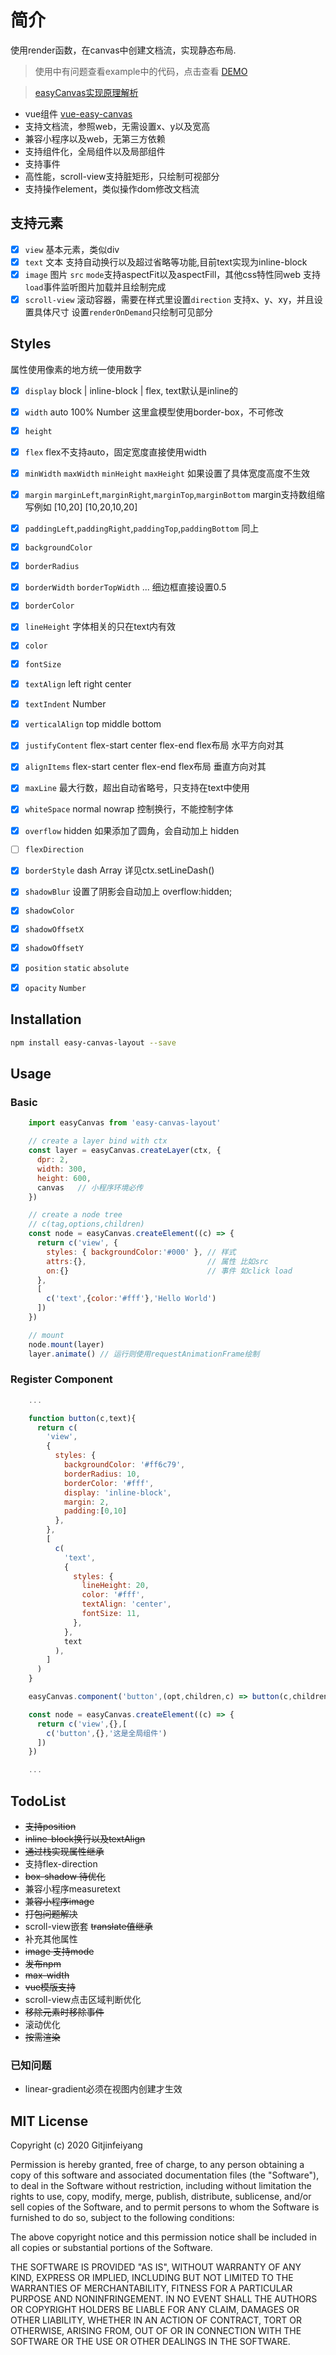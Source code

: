 # 简介
使用render函数，在canvas中创建文档流，实现静态布局.

> 使用中有问题查看example中的代码，点击查看 [DEMO](https://gitjinfeiyang.github.io/easy-canvas/example/)

> [easyCanvas实现原理解析](https://juejin.im/post/6871124987550531592)

- vue组件 [vue-easy-canvas](https://github.com/Gitjinfeiyang/vue-easy-canvas)
- 支持文档流，参照web，无需设置x、y以及宽高
- 兼容小程序以及web，无第三方依赖
- 支持组件化，全局组件以及局部组件
- 支持事件
- 高性能，scroll-view支持脏矩形，只绘制可视部分
- 支持操作element，类似操作dom修改文档流

## 支持元素
- [x] `view` 基本元素，类似div
- [x] `text` 文本 支持自动换行以及超过省略等功能,目前text实现为inline-block
- [x] `image` 图片 `src` `mode`支持aspectFit以及aspectFill，其他css特性同web 支持`load`事件监听图片加载并且绘制完成
- [x] `scroll-view` 滚动容器，需要在样式里设置`direction` 支持x、y、xy，并且设置具体尺寸 设置`renderOnDemand`只绘制可见部分

## Styles
属性使用像素的地方统一使用数字

- [x] `display` block | inline-block | flex, text默认是inline的
- [x] `width` auto 100% Number 这里盒模型使用border-box，不可修改
- [x] `height`
- [x] `flex` flex不支持auto，固定宽度直接使用width
- [x] `minWidth` `maxWidth` `minHeight` `maxHeight` 如果设置了具体宽度高度不生效
- [x] `margin` `marginLeft`,`marginRight`,`marginTop`,`marginBottom` margin支持数组缩写例如 [10,20] [10,20,10,20]
- [x] `paddingLeft`,`paddingRight`,`paddingTop`,`paddingBottom` 同上
- [x] `backgroundColor`
- [x] `borderRadius`
- [x] `borderWidth` `borderTopWidth` ... 细边框直接设置0.5
- [x] `borderColor`
- [x] `lineHeight` 字体相关的只在text内有效
- [x] `color`
- [x] `fontSize`
- [x] `textAlign` left right center
- [x] `textIndent` Number
- [x] `verticalAlign` top middle bottom
- [x] `justifyContent` flex-start center flex-end flex布局 水平方向对其
- [x] `alignItems` flex-start center flex-end flex布局 垂直方向对其
- [x] `maxLine` 最大行数，超出自动省略号，只支持在text中使用
- [x] `whiteSpace` normal nowrap 控制换行，不能控制字体
- [x] `overflow` hidden 如果添加了圆角，会自动加上 hidden
- [ ] `flexDirection`
- [x] `borderStyle` dash Array 详见ctx.setLineDash()
- [x] `shadowBlur` 设置了阴影会自动加上 overflow:hidden;
- [x] `shadowColor`
- [x] `shadowOffsetX`
- [x] `shadowOffsetY`
- [x] `position` `static` `absolute`
- [x] `opacity` `Number`


## Installation

``` bash
npm install easy-canvas-layout --save
```

## Usage

### Basic
``` javascript
    import easyCanvas from 'easy-canvas-layout'

    // create a layer bind with ctx
    const layer = easyCanvas.createLayer(ctx, {
      dpr: 2,
      width: 300,
      height: 600,
      canvas   // 小程序环境必传
    })

    // create a node tree
    // c(tag,options,children)
    const node = easyCanvas.createElement((c) => {
      return c('view', {
        styles: { backgroundColor:'#000' }, // 样式
        attrs:{},                           // 属性 比如src
        on:{}                               // 事件 如click load
      },
      [
        c('text',{color:'#fff'},'Hello World')
      ])
    })

    // mount
    node.mount(layer)
    layer.animate() // 运行则使用requestAnimationFrame绘制

```
### Register Component
``` javascript
    ...

    function button(c,text){
      return c(
        'view',
        {
          styles: {
            backgroundColor: '#ff6c79',
            borderRadius: 10,
            borderColor: '#fff',
            display: 'inline-block',
            margin: 2,
            padding:[0,10]
          },
        },
        [
          c(
            'text',
            {
              styles: {
                lineHeight: 20,
                color: '#fff',
                textAlign: 'center',
                fontSize: 11,
              },
            },
            text
          ),
        ]
      )
    }

    easyCanvas.component('button',(opt,children,c) => button(c,children))

    const node = easyCanvas.createElement((c) => {
      return c('view',{},[
        c('button',{},'这是全局组件')
      ])
    })

    ...

```

## TodoList
* ~~支持position~~
* ~~inline-block换行以及textAlign~~
* ~~通过栈实现属性继承~~
* 支持flex-direction
* ~~box-shadow 待优化~~
* 兼容小程序measuretext
* ~~兼容小程序image~~
* ~~打包问题解决~~
* scroll-view嵌套 ~~translate值继承~~
* 补充其他属性
* ~~image 支持mode~~
* ~~发布npm~~
* ~~max-width~~
* ~~vue模版支持~~
* scroll-view点击区域判断优化
* ~~移除元素时移除事件~~
* 滚动优化
* ~~按需渲染~~

### 已知问题
* linear-gradient必须在视图内创建才生效

## MIT License

Copyright (c) 2020 Gitjinfeiyang

Permission is hereby granted, free of charge, to any person obtaining a copy
of this software and associated documentation files (the "Software"), to deal
in the Software without restriction, including without limitation the rights
to use, copy, modify, merge, publish, distribute, sublicense, and/or sell
copies of the Software, and to permit persons to whom the Software is
furnished to do so, subject to the following conditions:

The above copyright notice and this permission notice shall be included in all
copies or substantial portions of the Software.

THE SOFTWARE IS PROVIDED "AS IS", WITHOUT WARRANTY OF ANY KIND, EXPRESS OR
IMPLIED, INCLUDING BUT NOT LIMITED TO THE WARRANTIES OF MERCHANTABILITY,
FITNESS FOR A PARTICULAR PURPOSE AND NONINFRINGEMENT. IN NO EVENT SHALL THE
AUTHORS OR COPYRIGHT HOLDERS BE LIABLE FOR ANY CLAIM, DAMAGES OR OTHER
LIABILITY, WHETHER IN AN ACTION OF CONTRACT, TORT OR OTHERWISE, ARISING FROM,
OUT OF OR IN CONNECTION WITH THE SOFTWARE OR THE USE OR OTHER DEALINGS IN THE
SOFTWARE.
